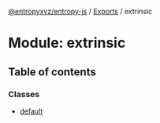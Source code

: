 [@entropyxyz/entropy-js](../README.md) / [Exports](../modules.md) / extrinsic

# Module: extrinsic

## Table of contents

### Classes

- [default](../classes/extrinsic.default.md)

